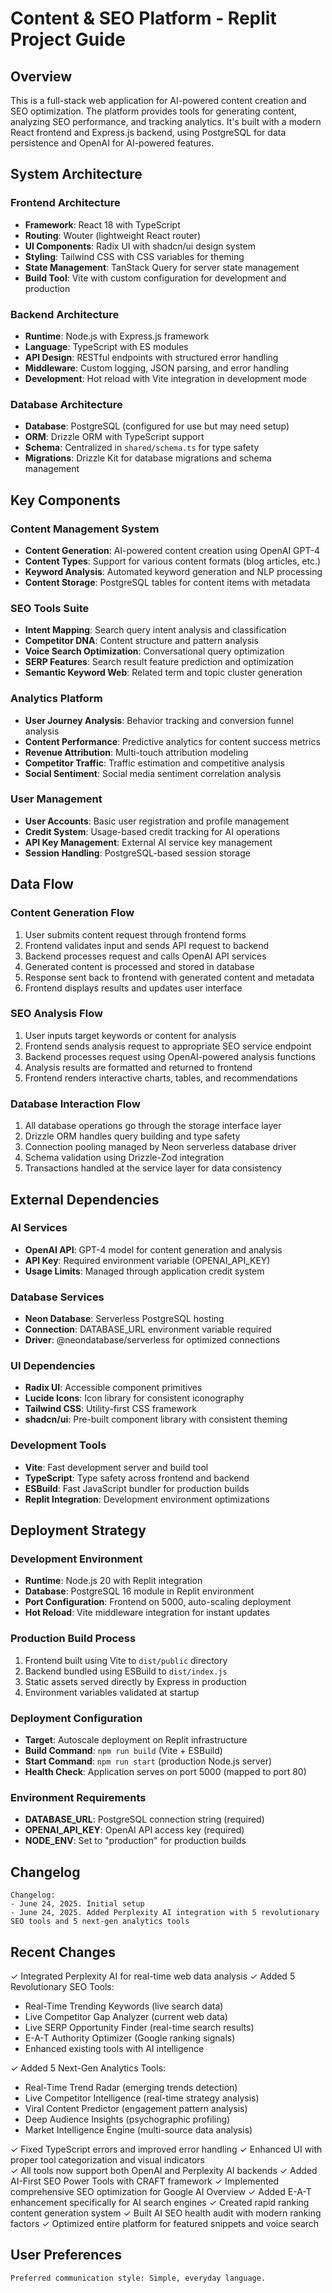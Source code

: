 # Content & SEO Platform - Replit Project Guide

## Overview

This is a full-stack web application for AI-powered content creation and SEO optimization. The platform provides tools for generating content, analyzing SEO performance, and tracking analytics. It's built with a modern React frontend and Express.js backend, using PostgreSQL for data persistence and OpenAI for AI-powered features.

## System Architecture

### Frontend Architecture
- **Framework**: React 18 with TypeScript
- **Routing**: Wouter (lightweight React router)
- **UI Components**: Radix UI with shadcn/ui design system
- **Styling**: Tailwind CSS with CSS variables for theming
- **State Management**: TanStack Query for server state management
- **Build Tool**: Vite with custom configuration for development and production

### Backend Architecture
- **Runtime**: Node.js with Express.js framework
- **Language**: TypeScript with ES modules
- **API Design**: RESTful endpoints with structured error handling
- **Middleware**: Custom logging, JSON parsing, and error handling
- **Development**: Hot reload with Vite integration in development mode

### Database Architecture
- **Database**: PostgreSQL (configured for use but may need setup)
- **ORM**: Drizzle ORM with TypeScript support
- **Schema**: Centralized in `shared/schema.ts` for type safety
- **Migrations**: Drizzle Kit for database migrations and schema management

## Key Components

### Content Management System
- **Content Generation**: AI-powered content creation using OpenAI GPT-4
- **Content Types**: Support for various content formats (blog articles, etc.)
- **Keyword Analysis**: Automated keyword generation and NLP processing
- **Content Storage**: PostgreSQL tables for content items with metadata

### SEO Tools Suite
- **Intent Mapping**: Search query intent analysis and classification
- **Competitor DNA**: Content structure and pattern analysis
- **Voice Search Optimization**: Conversational query optimization
- **SERP Features**: Search result feature prediction and optimization
- **Semantic Keyword Web**: Related term and topic cluster generation

### Analytics Platform
- **User Journey Analysis**: Behavior tracking and conversion funnel analysis
- **Content Performance**: Predictive analytics for content success metrics
- **Revenue Attribution**: Multi-touch attribution modeling
- **Competitor Traffic**: Traffic estimation and competitive analysis
- **Social Sentiment**: Social media sentiment correlation analysis

### User Management
- **User Accounts**: Basic user registration and profile management
- **Credit System**: Usage-based credit tracking for AI operations
- **API Key Management**: External AI service key management
- **Session Handling**: PostgreSQL-based session storage

## Data Flow

### Content Generation Flow
1. User submits content request through frontend forms
2. Frontend validates input and sends API request to backend
3. Backend processes request and calls OpenAI API services
4. Generated content is processed and stored in database
5. Response sent back to frontend with generated content and metadata
6. Frontend displays results and updates user interface

### SEO Analysis Flow
1. User inputs target keywords or content for analysis
2. Frontend sends analysis request to appropriate SEO service endpoint
3. Backend processes request using OpenAI-powered analysis functions
4. Analysis results are formatted and returned to frontend
5. Frontend renders interactive charts, tables, and recommendations

### Database Interaction Flow
1. All database operations go through the storage interface layer
2. Drizzle ORM handles query building and type safety
3. Connection pooling managed by Neon serverless database driver
4. Schema validation using Drizzle-Zod integration
5. Transactions handled at the service layer for data consistency

## External Dependencies

### AI Services
- **OpenAI API**: GPT-4 model for content generation and analysis
- **API Key**: Required environment variable (OPENAI_API_KEY)
- **Usage Limits**: Managed through application credit system

### Database Services
- **Neon Database**: Serverless PostgreSQL hosting
- **Connection**: DATABASE_URL environment variable required
- **Driver**: @neondatabase/serverless for optimized connections

### UI Dependencies
- **Radix UI**: Accessible component primitives
- **Lucide Icons**: Icon library for consistent iconography
- **Tailwind CSS**: Utility-first CSS framework
- **shadcn/ui**: Pre-built component library with consistent theming

### Development Tools
- **Vite**: Fast development server and build tool
- **TypeScript**: Type safety across frontend and backend
- **ESBuild**: Fast JavaScript bundler for production builds
- **Replit Integration**: Development environment optimizations

## Deployment Strategy

### Development Environment
- **Runtime**: Node.js 20 with Replit integration
- **Database**: PostgreSQL 16 module in Replit environment
- **Port Configuration**: Frontend on 5000, auto-scaling deployment
- **Hot Reload**: Vite middleware integration for instant updates

### Production Build Process
1. Frontend built using Vite to `dist/public` directory
2. Backend bundled using ESBuild to `dist/index.js`
3. Static assets served directly by Express in production
4. Environment variables validated at startup

### Deployment Configuration
- **Target**: Autoscale deployment on Replit infrastructure
- **Build Command**: `npm run build` (Vite + ESBuild)
- **Start Command**: `npm run start` (production Node.js server)
- **Health Check**: Application serves on port 5000 (mapped to port 80)

### Environment Requirements
- **DATABASE_URL**: PostgreSQL connection string (required)
- **OPENAI_API_KEY**: OpenAI API access key (required)
- **NODE_ENV**: Set to "production" for production builds

## Changelog

```
Changelog:
- June 24, 2025. Initial setup
- June 24, 2025. Added Perplexity AI integration with 5 revolutionary SEO tools and 5 next-gen analytics tools
```

## Recent Changes

✓ Integrated Perplexity AI for real-time web data analysis
✓ Added 5 Revolutionary SEO Tools:
  - Real-Time Trending Keywords (live search data)
  - Live Competitor Gap Analyzer (current web data)
  - Live SERP Opportunity Finder (real-time search results)
  - E-A-T Authority Optimizer (Google ranking signals)
  - Enhanced existing tools with AI intelligence

✓ Added 5 Next-Gen Analytics Tools:
  - Real-Time Trend Radar (emerging trends detection)
  - Live Competitor Intelligence (real-time strategy analysis)
  - Viral Content Predictor (engagement pattern analysis)
  - Deep Audience Insights (psychographic profiling)
  - Market Intelligence Engine (multi-source data analysis)

✓ Fixed TypeScript errors and improved error handling
✓ Enhanced UI with proper tool categorization and visual indicators  
✓ All tools now support both OpenAI and Perplexity AI backends
✓ Added AI-First SEO Power Tools with CRAFT framework
✓ Implemented comprehensive SEO optimization for Google AI Overview
✓ Added E-A-T enhancement specifically for AI search engines
✓ Created rapid ranking content generation system
✓ Built AI SEO health audit with modern ranking factors
✓ Optimized entire platform for featured snippets and voice search

## User Preferences

```
Preferred communication style: Simple, everyday language.
```